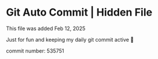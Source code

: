 # Git Auto Commit | Hidden File

This file was added Feb 12, 2025

Just for fun and keeping my daily git commit active 🤪

commit number: 535751
